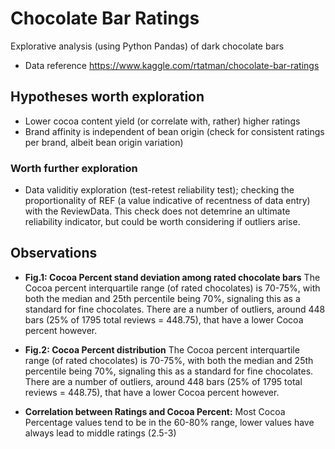 # Chocolate Bar Ratings
Explorative analysis (using Python Pandas) of dark chocolate bars
* Data reference https://www.kaggle.com/rtatman/chocolate-bar-ratings

## Hypotheses worth exploration 
* Lower cocoa content yield (or correlate with, rather) higher ratings
* Brand affinity is independent of bean origin (check for consistent ratings per brand, albeit bean origin variation)

### Worth further exploration 
* Data validitiy exploration (test-retest reliability test); checking the proportionality of REF (a value indicative of recentness of data entry) with the ReviewData. This check does not detemrine an ultimate reliability indicator, but could be worth considering if outliers arise. 

## Observations
* **Fig.1: Cocoa Percent stand deviation among rated chocolate bars** The Cocoa percent interquartile range (of rated chocolates) is 70-75%, with both the median and 25th percentile being 70%, signaling this as a standard for fine chocolates. There are a number of outliers, around 448 bars (25% of 1795 total reviews = 448.75), that have a lower Cocoa percent however.

* **Fig.2: Cocoa Percent distribution** The Cocoa percent interquartile range (of rated chocolates) is 70-75%, with both the median and 25th percentile being 70%, signaling this as a standard for fine chocolates. There are a number of outliers, around 448 bars (25% of 1795 total reviews = 448.75), that have a lower Cocoa percent however.

* **Correlation between Ratings and Cocoa Percent:** Most Cocoa Percentage values tend to be in the 60-80% range, lower values have always lead to middle ratings (2.5-3)
